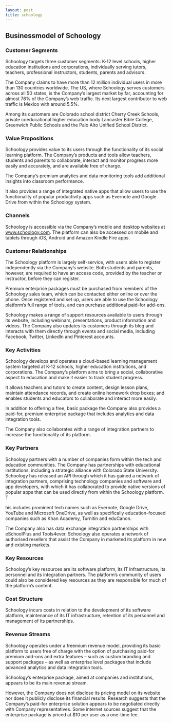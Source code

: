 ```yaml
---
layout: post
title: schoology
---
```


Businessmodel of Schoology
---------------------------

### Customer Segments

Schoology targets three customer segments: K-12 level schools, higher education institutions and corporations, individually serving tutors, teachers, professional instructors, students, parents and advisors.

The Company claims to have more than 12 million individual users in more than 130 countries worldwide. The US, where Schoology serves customers across all 50 states, is the Company’s largest market by far, accounting for almost 78% of the Company’s web traffic. Its next largest contributor to web traffic is Mexico with around 5.5%.

Among its customers are Colorado school district Cherry Creek Schools, private coeducational higher education body Lancaster Bible College, Greenwich Public Schools and the Palo Alto Unified School District.

### Value Propositions

Schoology provides value to its users through the functionality of its social learning platform. The Company’s products and tools allow teachers, students and parents to collaborate, interact and monitor progress more easily and accurately, and are available free of charge.

The Company’s premium analytics and data monitoring tools add additional insights into classroom performance.

It also provides a range of integrated native apps that allow users to use the functionality of popular productivity apps such as Evernote and Google Drive from within the Schoology system.

### Channels

Schoology is accessible via the Company’s mobile and desktop websites at www.schoology.com. The platform can also be accessed on mobile and tablets through iOS, Android and Amazon Kindle Fire apps.

### Customer Relationships

The Schoology platform is largely self-service, with users able to register independently via the Company’s website. Both students and parents, however, are required to have an access code, provided by the teacher or instructor, before they can register.

Premium enterprise packages must be purchased from members of the Schoology sales team, which can be contacted either online or over the phone. Once registered and set up, users are able to use the Schoology platform’s full range of tools, and can purchase additional paid-for add-ons.

Schoology makes a range of support resources available to users through its website, including webinars, presentations, product information and videos. The Company also updates its customers through its blog and interacts with them directly through events and social media, including Facebook, Twitter, LinkedIn and Pinterest accounts.

### Key Activities

Schoology develops and operates a cloud-based learning management system targeted at K-12 schools, higher education institutions, and corporations. The Company’s platform aims to bring a social, collaborative aspect to education and make it easier to track student progress.

It allows teachers and tutors to create content, design lesson plans, maintain attendance records, and create online homework drop boxes; and enables students and educators to collaborate and interact more easily.

In addition to offering a free, basic package the Company also provides a paid-for, premium enterprise package that includes analytics and data integration tools.

The Company also collaborates with a range of integration partners to increase the functionality of its platform.

### Key Partners

Schoology partners with a number of companies form within the tech and education communities. The Company has partnerships with educational institutions, including a strategic alliance with Colorado State University. Schoology has released an API through which it has gained a network of integration partners, comprising technology companies and software and app developers, with which it has collaborated to provide native versions of popular apps that can be used directly from within the Schoology platform. T

his includes prominent tech names such as Evernote, Google Drive, YouTube and Microsoft OneDrive, as well as specifically education-focused companies such as Khan Academy, Turnitin and eduCanon.

The Company also has data exchange integration partnerships with eSchoolPlus and Tools4ever. Schoology also operates a network of authorised resellers that assist the Company in marketed its platform in new and existing markets.

### Key Resources

Schoology’s key resources are its software platform, its IT infrastructure, its personnel and its integration partners. The platform’s community of users could also be considered key resources as they are responsible for much of the platform’s content.

### Cost Structure

Schoology incurs costs in relation to the development of its software platform, maintenance of its IT infrastructure, retention of its personnel and management of its partnerships.

### Revenue Streams

Schoology operates under a freemium revenue model, providing its basic platform to users free of charge with the option of purchasing paid-for premium add-ons and extra features – such as custom branding and support packages – as well as enterprise level packages that include advanced analytics and data integration tools.

Schoology’s enterprise package, aimed at companies and institutions, appears to be its main revenue stream.

However, the Company does not disclose its pricing model on its website nor does it publicly disclose its financial results. Research suggests that the Company’s paid-for enterprise solution appears to be negotiated directly with Company representatives. Some internet sources suggest that the enterprise package is priced at $10 per user as a one-time fee.
